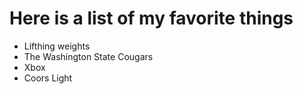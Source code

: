 # Here is a list of my favorite things
- Lifthing weights
- The Washington State Cougars
- Xbox
- Coors Light
